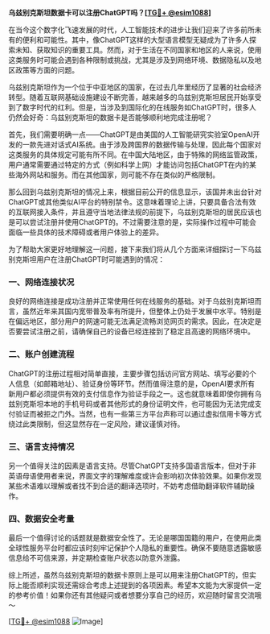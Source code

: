 **乌兹别克斯坦数据卡可以注册ChatGPT吗？[[TG💪+ @esim1088](https://t.me/s/esim1088)]**

在当今这个数字化飞速发展的时代，人工智能技术的进步让我们迎来了许多前所未有的便利和可能性。其中，像ChatGPT这样的大型语言模型无疑成为了许多人探索未知、获取知识的重要工具。然而，对于生活在不同国家和地区的人来说，使用这类服务时可能会遇到各种限制或挑战，尤其是涉及到网络环境、数据隐私以及地区政策等方面的问题。

乌兹别克斯坦作为一个位于中亚地区的国家，在过去几年里经历了显著的社会经济转型。随着互联网基础设施建设不断完善，越来越多的乌兹别克斯坦居民开始享受到了数字时代的红利。但是，当涉及到国际化的在线服务如ChatGPT时，很多人仍然会好奇：乌兹别克斯坦的数据卡是否能够顺利地完成注册呢？

首先，我们需要明确一点——ChatGPT是由美国的人工智能研究实验室OpenAI开发的一款先进对话式AI系统。由于涉及跨国界的数据传输与处理，因此每个国家对这类服务的具体规定可能有所不同。在中国大陆地区，由于特殊的网络监管政策，用户通常需要通过特定的方式（例如科学上网）才能访问包括ChatGPT在内的某些海外网站和服务。而在其他国家，则可能不存在类似的严格限制。

那么回到乌兹别克斯坦的情况上来，根据目前公开的信息显示，该国并未出台针对ChatGPT或其他类似AI平台的特别禁令。这意味着理论上讲，只要具备合法有效的互联网接入条件，并且遵守当地法律法规的前提下，乌兹别克斯坦的居民应该也是可以尝试注册并使用ChatGPT的。不过需要注意的是，实际操作过程中可能会面临一些具体的技术障碍或者用户体验上的差异。

为了帮助大家更好地理解这一问题，接下来我们将从几个方面来详细探讨一下乌兹别克斯坦用户在注册ChatGPT时可能遇到的情况：

### 一、网络连接状况

良好的网络连接是成功注册并正常使用任何在线服务的基础。对于乌兹别克斯坦而言，虽然近年来其国内宽带普及率有所提升，但整体上仍处于发展中水平。特别是在偏远地区，部分用户的网速可能无法满足流畅浏览网页的需求。因此，在决定是否要尝试注册之前，请确保自己的设备已经连接到了稳定且高速的网络环境中。

### 二、账户创建流程

ChatGPT的注册过程相对简单直接，主要步骤包括访问官方网站、填写必要的个人信息（如邮箱地址）、验证身份等环节。然而值得注意的是，OpenAI要求所有新用户都必须提供有效的支付信息作为验证手段之一。这也就意味着即使你拥有乌兹别克斯坦本地的手机号码或者其他形式的身份证明文件，也可能因为无法完成支付验证而被拒之门外。当然，也有一些第三方平台声称可以通过虚拟信用卡等方式绕过此类限制，但这显然存在一定风险，建议谨慎对待。

### 三、语言支持情况

另一个值得关注的因素是语言支持。尽管ChatGPT支持多国语言版本，但对于非英语母语使用者来说，界面文字的理解难度或许会影响初次体验效果。如果你发现某些术语难以理解或者找不到合适的翻译选项时，不妨考虑借助翻译软件辅助操作。

### 四、数据安全考量

最后一个值得讨论的话题就是数据安全性了。无论是哪国国籍的用户，在使用此类全球性服务平台时都应该时刻牢记保护个人隐私的重要性。确保不要随意透露敏感信息给不可信来源，并定期检查账户状态以防意外泄露。

综上所述，虽然乌兹别克斯坦的数据卡原则上是可以用来注册ChatGPT的，但实际上能否顺利实现还需综合考虑上述提到的各项因素。希望本文能为大家提供一定的参考价值！如果你还有其他疑问或者想要分享自己的经历，欢迎随时留言交流哦～

[[TG💪+ @esim1088](https://t.me/s/esim1088) ![Image](https://i.postimg.cc/4NQfJmqS/Snipaste-2025-05-13-00-14-12.png)]
